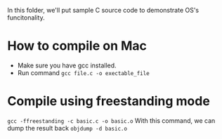 In this folder, we'll put sample C source code to demonstrate OS's funcitonality.

# How to compile on Mac
- Make sure you have gcc installed.
- Run command `gcc file.c -o exectable_file`

# Compile using freestanding mode
`gcc -ffreestanding -c basic.c -o basic.o`
With this command, we can dump the result back `objdump -d basic.o`
